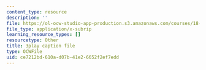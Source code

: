 ```yaml
---
content_type: resource
description: ''
file: https://ol-ocw-studio-app-production.s3.amazonaws.com/courses/18-01sc-single-variable-calculus-fall-2010/ce7212bd610ad07b41e26652f2ef7edd_bo8SFHppXZk.srt
file_type: application/x-subrip
learning_resource_types: []
resourcetype: Other
title: 3play caption file
type: OCWFile
uid: ce7212bd-610a-d07b-41e2-6652f2ef7edd
---
```

